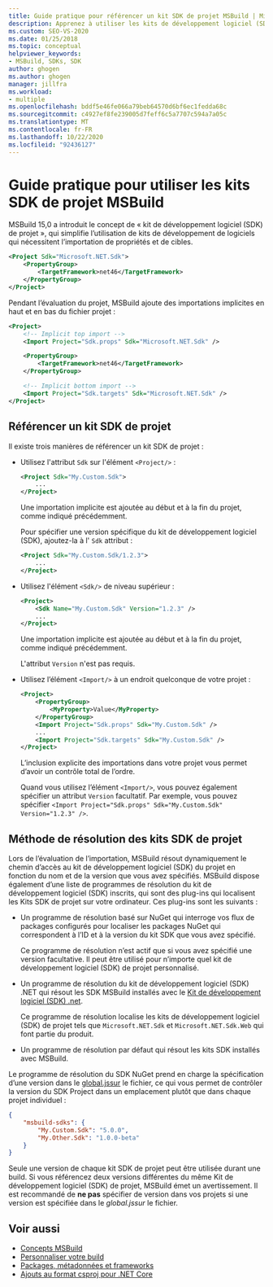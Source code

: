 ```yaml
---
title: Guide pratique pour référencer un kit SDK de projet MSBuild | Microsoft Docs
description: Apprenez à utiliser les kits de développement logiciel (SDK) de projet MSBuild pour simplifier l’utilisation des kits de développement logiciel qui nécessitent l’importation de propriétés et de cibles.
ms.custom: SEO-VS-2020
ms.date: 01/25/2018
ms.topic: conceptual
helpviewer_keywords:
- MSBuild, SDKs, SDK
author: ghogen
ms.author: ghogen
manager: jillfra
ms.workload:
- multiple
ms.openlocfilehash: bddf5e46fe066a79beb64570d6bf6ec1fedda68c
ms.sourcegitcommit: c4927ef8fe239005d7feff6c5a7707c594a7a05c
ms.translationtype: MT
ms.contentlocale: fr-FR
ms.lasthandoff: 10/22/2020
ms.locfileid: "92436127"
---
```

# <a name="how-to-use-msbuild-project-sdks"></a>Guide pratique pour utiliser les kits SDK de projet MSBuild

MSBuild 15,0 a introduit le concept de « kit de développement logiciel (SDK) de projet », qui simplifie l’utilisation de kits de développement de logiciels qui nécessitent l’importation de propriétés et de cibles.

```xml
<Project Sdk="Microsoft.NET.Sdk">
    <PropertyGroup>
        <TargetFramework>net46</TargetFramework>
    </PropertyGroup>
</Project>
```

Pendant l’évaluation du projet, MSBuild ajoute des importations implicites en haut et en bas du fichier projet :

```xml
<Project>
    <!-- Implicit top import -->
    <Import Project="Sdk.props" Sdk="Microsoft.NET.Sdk" />

    <PropertyGroup>
        <TargetFramework>net46</TargetFramework>
    </PropertyGroup>

    <!-- Implicit bottom import -->
    <Import Project="Sdk.targets" Sdk="Microsoft.NET.Sdk" />
</Project>
```

## <a name="reference-a-project-sdk"></a>Référencer un kit SDK de projet

Il existe trois manières de référencer un kit SDK de projet :

- Utilisez l'attribut `Sdk` sur l'élément `<Project/>` :

    ```xml
    <Project Sdk="My.Custom.Sdk">
        ...
    </Project>
    ```

    Une importation implicite est ajoutée au début et à la fin du projet, comme indiqué précédemment.
    
    Pour spécifier une version spécifique du kit de développement logiciel (SDK), ajoutez-la à l' `Sdk` attribut :

    ```xml
    <Project Sdk="My.Custom.Sdk/1.2.3">
        ...
    </Project>
    ```

- Utilisez l'élément `<Sdk/>` de niveau supérieur :

    ```xml
    <Project>
        <Sdk Name="My.Custom.Sdk" Version="1.2.3" />
        ...
    </Project>
   ```

   Une importation implicite est ajoutée au début et à la fin du projet, comme indiqué précédemment.
   
   L'attribut `Version` n'est pas requis.

- Utilisez l’élément `<Import/>` à un endroit quelconque de votre projet :

    ```xml
    <Project>
        <PropertyGroup>
            <MyProperty>Value</MyProperty>
        </PropertyGroup>
        <Import Project="Sdk.props" Sdk="My.Custom.Sdk" />
        ...
        <Import Project="Sdk.targets" Sdk="My.Custom.Sdk" />
    </Project>
   ```

   L’inclusion explicite des importations dans votre projet vous permet d’avoir un contrôle total de l’ordre.

   Quand vous utilisez l’élément `<Import/>`, vous pouvez également spécifier un attribut `Version` facultatif. Par exemple, vous pouvez spécifier `<Import Project="Sdk.props" Sdk="My.Custom.Sdk" Version="1.2.3" />`.

## <a name="how-project-sdks-are-resolved"></a>Méthode de résolution des kits SDK de projet

Lors de l’évaluation de l’importation, MSBuild résout dynamiquement le chemin d’accès au kit de développement logiciel (SDK) du projet en fonction du nom et de la version que vous avez spécifiés.  MSBuild dispose également d’une liste de programmes de résolution du kit de développement logiciel (SDK) inscrits, qui sont des plug-ins qui localisent les Kits SDK de projet sur votre ordinateur. Ces plug-ins sont les suivants :

- Un programme de résolution basé sur NuGet qui interroge vos flux de packages configurés pour localiser les packages NuGet qui correspondent à l’ID et à la version du kit SDK que vous avez spécifié.

   Ce programme de résolution n’est actif que si vous avez spécifié une version facultative. Il peut être utilisé pour n’importe quel kit de développement logiciel (SDK) de projet personnalisé.
   
- Un programme de résolution du kit de développement logiciel (SDK) .NET qui résout les SDK MSBuild installés avec le [Kit de développement logiciel (SDK) .net](/dotnet/core/sdk/).

   Ce programme de résolution localise les kits de développement logiciel (SDK) de projet tels que `Microsoft.NET.Sdk` et `Microsoft.NET.Sdk.Web` qui font partie du produit.
   
- Un programme de résolution par défaut qui résout les kits SDK installés avec MSBuild.

Le programme de résolution du SDK NuGet prend en charge la spécification d’une version dans le [global.jssur](/dotnet/core/tools/global-json) le fichier, ce qui vous permet de contrôler la version du SDK Project dans un emplacement plutôt que dans chaque projet individuel :

```json
{
    "msbuild-sdks": {
        "My.Custom.Sdk": "5.0.0",
        "My.Other.Sdk": "1.0.0-beta"
    }
}
```

Seule une version de chaque kit SDK de projet peut être utilisée durant une build. Si vous référencez deux versions différentes du même Kit de développement logiciel (SDK) de projet, MSBuild émet un avertissement. Il est recommandé de **ne pas** spécifier de version dans vos projets si une version est spécifiée dans le *global.jssur* le fichier.

## <a name="see-also"></a>Voir aussi

- [Concepts MSBuild](../msbuild/msbuild-concepts.md)
- [Personnaliser votre build](../msbuild/customize-your-build.md)
- [Packages, métadonnées et frameworks](/dotnet/core/packages)
- [Ajouts au format csproj pour .NET Core](/dotnet/core/tools/csproj)

